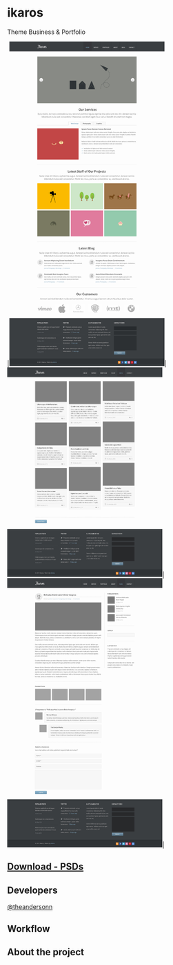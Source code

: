 # ikaros
Theme Business &amp; Portfolio


|<img src="src/assets/images/general/ikaros-home.jpg" width="360"/>|<img src="src/assets/images/general/ikaros-blog.jpg" width="360"/>|<img src="src/assets/images/general/ikaros-blog-single.jpg" width="360"/>|


## [Download - PSDs](https://drive.google.com/file/d/0B7tB0AtEFK2bcGpId09mdGpWdW8/view?usp=sharing)

## Developers
[@theandersonn](https://github.com/theandersonn)

## Workflow

## About the project